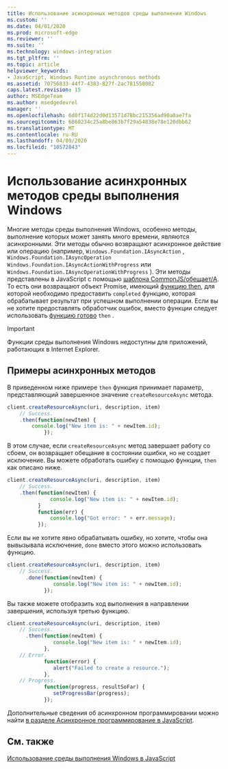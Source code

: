 ```yaml
---
title: Использование асинхронных методов среды выполнения Windows
ms.custom: ''
ms.date: 04/01/2020
ms.prod: microsoft-edge
ms.reviewer: ''
ms.suite: ''
ms.technology: windows-integration
ms.tgt_pltfrm: ''
ms.topic: article
helpviewer_keywords:
- JavaScript, Windows Runtime asynchronous methods
ms.assetid: 70756833-44f7-4383-827f-2ac781558082
caps.latest.revision: 15
author: MSEdgeTeam
ms.author: msedgedevrel
manager: ''
ms.openlocfilehash: 6d0f174d22d0d13571d78bc215356ad90a0ae7fa
ms.sourcegitcommit: 6860234c25a8be863b7f29a54838e78e120dbb62
ms.translationtype: MT
ms.contentlocale: ru-RU
ms.lasthandoff: 04/09/2020
ms.locfileid: "10572843"
---
```

# Использование асинхронных методов среды выполнения Windows  

Многие методы среды выполнения Windows, особенно методы, выполнение которых может занять много времени, являются асинхронными.  Эти методы обычно возвращают асинхронное действие или операцию (например, `Windows.Foundation.IAsyncAction` , `Windows.Foundation.IAsyncOperation` `Windows.Foundation.IAsyncActionWithProgress` или `Windows.Foundation.IAsyncOperationWithProgress` ).  Эти методы представлены в JavaScript с помощью [шаблона CommonJS/обещает/A][CommonjsWikiPromises].  То есть они возвращают объект Promise, имеющий [функцию then][PreviousVersionsWindowsAppsBr229728], для которой необходимо предоставить `completed` функцию, которая обрабатывает результат при успешном выполнении операции.  Если вы не хотите предоставлять обработчик ошибок, вместо функции следует использовать [функцию готово][PreviousVersionsWindowsAppsHr701079] `then` .  

> [!IMPORTANT]
> Функции среды выполнения Windows недоступны для приложений, работающих в Internet Explorer.  

## Примеры асинхронных методов  

В приведенном ниже примере `then` функция принимает параметр, представляющий завершенное значение `createResourceAsync` метода.  

```javascript
client.createResourceAsync(uri, description, item)
    // Success.
    .then(function(newItem) {
        console.log("New item is: " + newItem.id);
            });
```  

В этом случае, если `createResourceAsync` метод завершает работу со сбоем, он возвращает обещание в состоянии ошибки, но не создает исключение.  Вы можете обработать ошибку с помощью функции, `then` как описано ниже.  

```javascript
client.createResourceAsync(uri, description, item)
    // Success.
    .then(function(newItem) {
              console.log("New item is: " + newItem.id);
          }
          function(err) {
              console.log("Got error: " + err.message);
          });
```  

Если вы не хотите явно обрабатывать ошибку, но хотите, чтобы она вывызывала исключение, `done` вместо этого можно использовать функцию.  

```javascript
client.createResourceAsync(uri, description, item)
    // Success.
      .done(function(newItem) {
               console.log("New item is: " + newItem.id);
            });
```  

Вы также можете отобразить ход выполнения в направлении завершения, используя третью функцию.  

```javascript
client.createResourceAsync(uri, description, item)
    // Success.
      .then(function(newItem) {
               console.log("New item is: " + newItem.id);
            },
    // Error.
            function(error) {
               alert("Failed to create a resource.");
            },
    // Progress.
            function(progress, resultSoFar) {
               setProgressBar(progress);
            });
```  

Дополнительные сведения об асинхронном программировании можно найти [в разделе Асинхронное программирование в JavaScript][PreviousVersionsWindowsAppsHh700330].  

## См. также  

[Использование среды выполнения Windows в JavaScript][WindowsRuntimeJavascript]  

<!-- image links -->  

<!-- links -->  

[WindowsRuntimeJavascript]: /microsoft-edge/windows-runtime/using-the-windows-runtime-in-javascript "Использование среды выполнения Windows в JavaScript"  

[PreviousVersionsWindowsAppsBr229728]: /previous-versions/windows/apps/br229728(v=win.10) "Метод Promise. then"  
[PreviousVersionsWindowsAppsHh700330]: /previous-versions/windows/apps/hh700330(v=win.10) "Асинхронное программирование в JavaScript (HTML)"
[PreviousVersionsWindowsAppsHr701079]: /previous-versions/windows/apps/hh701079(v=win.10) "Метод Promise. Готово"  

[CommonjsWikiPromises]: http://wiki.commonjs.org/wiki/Promises "Обещает | Вики-сайт спецификаций CommonJS"  
